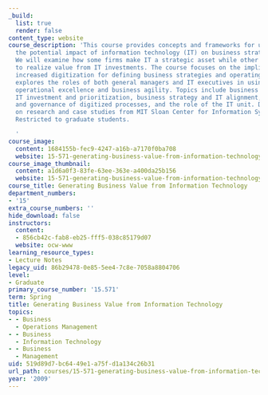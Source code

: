 ```yaml
---
_build:
  list: true
  render: false
content_type: website
course_description: 'This course provides concepts and frameworks for understanding
  the potential impact of information technology (IT) on business strategy and performance.
  We will examine how some firms make IT a strategic asset while other firms struggle
  to realize value from IT investments. The course focuses on the implications of
  increased digitization for defining business strategies and operating models, and
  explores the roles of both general managers and IT executives in using IT to achieve
  operational excellence and business agility. Topics include business operating models,
  IT investment and prioritization, business strategy and IT alignment, the design
  and governance of digitized processes, and the role of the IT unit. Draws heavily
  on research and case studies from MIT Sloan Center for Information Systems Research.
  Restricted to graduate students.

  '
course_image:
  content: 1684155b-fec9-4247-a16b-a7170f0ba708
  website: 15-571-generating-business-value-from-information-technology-spring-2009
course_image_thumbnail:
  content: a1d6a0f3-83fe-63ee-363e-a400da25b156
  website: 15-571-generating-business-value-from-information-technology-spring-2009
course_title: Generating Business Value from Information Technology
department_numbers:
- '15'
extra_course_numbers: ''
hide_download: false
instructors:
  content:
  - 856cb42c-fab8-eb25-fff5-038c85179d07
  website: ocw-www
learning_resource_types:
- Lecture Notes
legacy_uid: 86b29478-0e85-5ee4-7c8e-7058a8804706
level:
- Graduate
primary_course_number: '15.571'
term: Spring
title: Generating Business Value from Information Technology
topics:
- - Business
  - Operations Management
- - Business
  - Information Technology
- - Business
  - Management
uid: 519d89d7-bc64-49e1-a75f-d1a134c26b31
url_path: courses/15-571-generating-business-value-from-information-technology-spring-2009
year: '2009'
---
```

